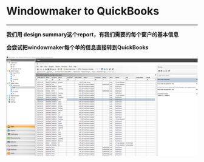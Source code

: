 # Windowmaker to QuickBooks

---

**我们用 design summary这个report，有我们需要的每个窗户的基本信息**

**会尝试把windowmaker每个单的信息直接转到QuickBooks**

![windowmaker-to-quickbooks](./images/toQB.gif)
